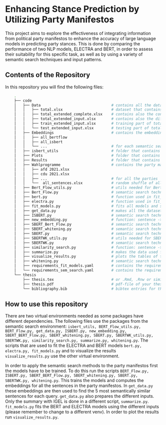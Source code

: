 # Enhancing Stance Prediction by Utilizing Party Manifestos

This project aims to explore the effectiveness of integrating information from political party manifestos to enhance the accuracy of large language models in predicting party stances. This is done by comparing the performance of two NLP models, ELECTRA and BERT, in order to assess their suitability for this specific task, as well as by using a variety of semantic search techniques and input patterns.


## Contents of the Repository

In this repository you will find the following files:
```bash
    .
    ├── code
    │   ├── Data                                # contains all the data sets which are needed to fit BERT and ELECTRA 
    │   │   ├── total.xlsx                      # dataset that contains party, query and agreement (from Maximilian Witte)
    │   │   ├── total_extended_complete.xlsx    # contains also the context (done by get_data.py)
    │   │   ├── total_extended_input.xlsx       # contains also the different input patterns (done by get_data.py)
    │   │   ├── train_extended_input.xlsx       # training part of total_extended_input (done by get_data.py)
    │   │   └── test_extended_input.xlsx        # testing part of total_extendend_input (done by get_data.py)
    │   ├── Embeddings                          # contains the embeddings for all sentences in the party manifestos
    │   │   ├── all_bertflow
    │   │   ├── all_isbert
    │   │   └── ...                             # for each semantic search method a separate file
    │   ├── isbert_utils                        # folder that contains all the utils needed for ISBERT.py
    │   ├── Plots                               # folder that contains the plots produced by visualize_results.py
    │   ├── Results                             # folder that contains the txt files with the model results
    │   ├── Wahlprogramme                       # contains the party manifestos
    │   │   ├── afd 2021.xlsx
    │   │   ├── cdu 2021.xlsx
    │   │   ├── ...                             # for all the parties
    │   │   └──  all_sentences.xlsx             # random shuffle of all sentences in all party manifestos (done by get_data.py)
    │   ├── Bert_Flow_utils.py                  # utils needed for Bert_Flow.py
    │   ├── Bert_Flow.py                        # semantic search technique BERT-Flow applied to BERT embeddings
    │   ├── bert.py                             # function used in fit_models.py to fit all BERT models
    │   ├── electra.py                          # function used in fit_models.py to fit all ELECTRA models
    │   ├── fit_models.py                       # fits all models and saves the accuracy and f1 score of the models on the test data
    │   ├── get_data.py                         # makes all the datasets used for training (apart from the summarization experiment)
    │   ├── ISBERT.py                           # semantic search technique ISBERT applied to BERT embeddings
    │   ├── new_embedding.py                    # function: sentence -> embedding
    │   ├── SBERT_Bert_Flow.py                  # semantic search technique BERT-Flow applied to SBERT embeddings
    │   ├── SBERT_whitening.py                  # semantic search technique Whitening applied to SBERT embeddings
    │   ├── SBERT.py                            # semantic search technique SBERT
    │   ├── SBERTWK_utils.py                    # utils needed for SBERTWK.py
    │   ├── SBERTWK.py                          # semantic search technique SBERTWK applied to BERT embeddings
    │   ├── similarity_search.py                # function: sentence -> 5 most semantically similar sentences
    │   ├── summarize.py                        # makes the data used for the summarization experiment
    │   ├── visualize_results.py                # plots the tables of the results for all models
    │   ├── whitening.py                        # semantic search technique Whitening applied to BERT embeddings
    │   ├── requirements_fit_models.yaml        # contains the requirements for the virtual environment for fitting the models
    │   └── requirements_sem_search.yaml        # contains the requirements for the semantic search virtual environment
    └── thesis
        ├── thesis.tex                          # or .Rmd, .Rnw or similar 
        ├── thesis.pdf                          # pdf-file of your thesis
        └── bibliography.bib                    # bibtex entries for the references
``` 

## How to use this repository

There are two virtual environments needed as some packages have different dependencies. The following files use the packages from the semantic search environment: ``isbert_utils, BERT_Flow_utils.py, BERT_Flow.py, get_data.py, ISBERT.py, new_embedding.py, SBERT_BERT_Flow.py, SBERT_whitening.py, SBERT.py, SBERTWK_utils.py, SBERTWK.py, similarity_search.py, summarize.py, whitening.py``. The scripts that are used to fit the ELECTRA and BERT models ``bert.py, electra.py, fit_models.py`` and to visualize the results ``visualize_results.py`` use the other virtual environment.

In order to apply the semantic search methods to the party manifestos first the models have to be trained. To do this run the scripts ``BERT_Flow.py, ISBERT.py, SBERT_BERT_Flow.py, SBERT_whitening.py, SBERT.py, SBERTWK.py, whitening.py``. This trains the models and computes the embeddings for all the sentences in the party manifestos. In ``get_data.py`` these embeddings are then used to find the 5 most semantically similar sentences for each query. ``get_data.py`` also prepares the different inputs. Only the summary with IGEL is done in a different script, ``summarize.py``. ``fit_models.py`` fits the BERT and ELECTRA models using the different inputs (please remember to change to a different venv). In order to plot the results run ``visualize_results.py``.